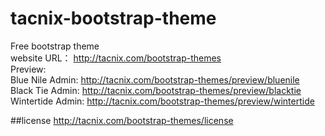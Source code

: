 tacnix-bootstrap-theme
=============================

Free bootstrap theme  
website URL： http://tacnix.com/bootstrap-themes  
Preview:  
	Blue Nile Admin: http://tacnix.com/bootstrap-themes/preview/bluenile  
	Black Tie Admin: http://tacnix.com/bootstrap-themes/preview/blacktie  
	Wintertide Admin: http://tacnix.com/bootstrap-themes/preview/wintertide  
	
##license
http://tacnix.com/bootstrap-themes/license
